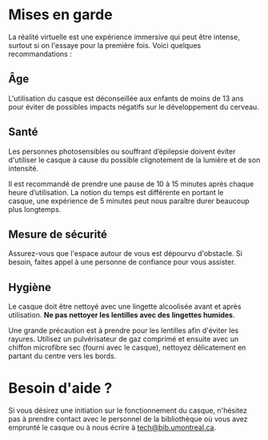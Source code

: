 <style>
  .md-content__button {
    display: none;
  }
</style>

# Mises en garde

La réalité virtuelle est une expérience immersive qui peut être intense, surtout si on l'essaye pour la première fois. Voici quelques recommandations :

## Âge

L'utilisation du casque est déconseillée aux enfants de moins de 13 ans pour éviter de possibles impacts négatifs sur le développement du cerveau.

## Santé

Les personnes photosensibles ou souffrant d’épilepsie doivent éviter d'utiliser le casque à cause du possible clignotement de la lumière et de son intensité.

Il est recommandé de prendre une pause de 10 à 15 minutes après chaque heure d’utilisation. La notion du temps est différente en portant le casque, une expérience de 5 minutes peut nous paraître durer beaucoup plus longtemps.

## Mesure de sécurité

Assurez-vous que l'espace autour de vous est dépourvu d'obstacle. Si besoin, faites appel à une personne de confiance pour vous assister.

## Hygiène

Le casque doit être nettoyé avec une lingette alcoolisée avant et après utilisation. **Ne pas nettoyer les lentilles avec des lingettes humides**.

Une grande précaution est à prendre pour les lentilles afin d'éviter les rayures. Utilisez un pulvérisateur de gaz comprimé et ensuite avec un chiffon microfibre sec (fourni avec le casque), nettoyez délicatement en partant du centre vers les bords.

# Besoin d'aide ?

Si vous désirez une initiation sur le fonctionnement du casque, n'hésitez pas à prendre contact avec le personnel de la bibliothèque où vous avez emprunté le casque ou à nous écrire à tech@bib.umontreal.ca.